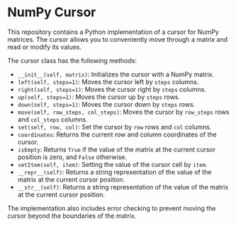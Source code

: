 NumPy Cursor
============

This repository contains a Python implementation of a cursor for NumPy matrices. The cursor allows you to conveniently move through a matrix and read or modify its values.

The cursor class has the following methods:

*   `__init__(self, matrix)`: Initializes the cursor with a NumPy matrix.
*   `left(self, steps=1)`: Moves the cursor left by `steps` columns.
*   `right(self, steps=1)`: Moves the cursor right by `steps` columns.
*   `up(self, steps=1)`: Moves the cursor up by `steps` rows.
*   `down(self, steps=1)`: Moves the cursor down by `steps` rows.
*   `move(self, row_steps, col_steps)`: Moves the cursor by `row_steps` rows and `col_steps` columns.
*   `set(self, row, col)`: Set the cursor by `row` rows and `col` columns.
*   `coordinates`: Returns the current row and column coordinates of the cursor.
*   `isEmpty`: Returns `True` if the value of the matrix at the current cursor position is zero, and `False` otherwise.
*   `setItem(self, item)`: Setting the value of the cursor cell by `item`.
*   `__repr__(self)`: Returns a string representation of the value of the matrix at the current cursor position.
*   `__str__(self)`: Returns a string representation of the value of the matrix at the current cursor position.

The implementation also includes error checking to prevent moving the cursor beyond the boundaries of the matrix.